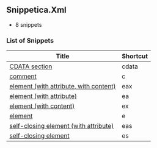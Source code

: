 ﻿## Snippetica.Xml

* 8 snippets

### List of Snippets

Title | Shortcut
----- | --------
[CDATA section](CDataSection.snippet)|cdata
[comment](_AutoGenerated/Comment.snippet)|c
[element \(with attribute, with content\)](_AutoGenerated/ElementWithAttributeWithContent.snippet)|eax
[element \(with attribute\)](_AutoGenerated/ElementWithAttribute.snippet)|ea
[element \(with content\)](_AutoGenerated/ElementWithContent.snippet)|ex
[element](_AutoGenerated/Element.snippet)|e
[self\-closing element \(with attribute\)](_AutoGenerated/SelfClosingElementWithAttribute.snippet)|eas
[self\-closing element](_AutoGenerated/SelfClosingElement.snippet)|es
